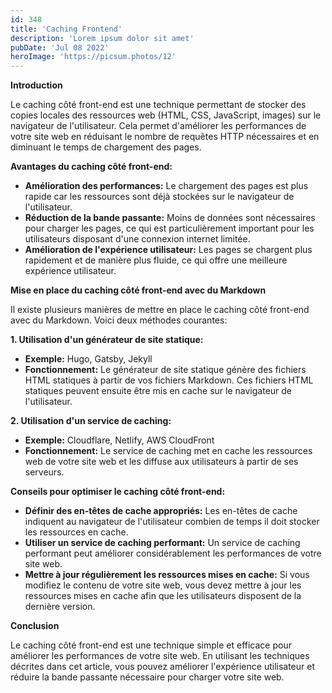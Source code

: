 ```yaml
---
id: 348
title: 'Caching Frontend'
description: 'Lorem ipsum dolor sit amet'
pubDate: 'Jul 08 2022'
heroImage: 'https://picsum.photos/12'
---
```

**Introduction**

Le caching côté front-end est une technique permettant de stocker des copies locales des ressources web (HTML, CSS, JavaScript, images) sur le navigateur de l'utilisateur. Cela permet d'améliorer les performances de votre site web en réduisant le nombre de requêtes HTTP nécessaires et en diminuant le temps de chargement des pages.

**Avantages du caching côté front-end:**

* **Amélioration des performances:** Le chargement des pages est plus rapide car les ressources sont déjà stockées sur le navigateur de l'utilisateur.
* **Réduction de la bande passante:** Moins de données sont nécessaires pour charger les pages, ce qui est particulièrement important pour les utilisateurs disposant d'une connexion internet limitée.
* **Amélioration de l'expérience utilisateur:** Les pages se chargent plus rapidement et de manière plus fluide, ce qui offre une meilleure expérience utilisateur.

**Mise en place du caching côté front-end avec du Markdown**

Il existe plusieurs manières de mettre en place le caching côté front-end avec du Markdown. Voici deux méthodes courantes:

**1. Utilisation d'un générateur de site statique:**

* **Exemple:** Hugo, Gatsby, Jekyll
* **Fonctionnement:** Le générateur de site statique génère des fichiers HTML statiques à partir de vos fichiers Markdown. Ces fichiers HTML statiques peuvent ensuite être mis en cache sur le navigateur de l'utilisateur.

**2. Utilisation d'un service de caching:**

* **Exemple:** Cloudflare, Netlify, AWS CloudFront
* **Fonctionnement:** Le service de caching met en cache les ressources web de votre site web et les diffuse aux utilisateurs à partir de ses serveurs.

**Conseils pour optimiser le caching côté front-end:**

* **Définir des en-têtes de cache appropriés:** Les en-têtes de cache indiquent au navigateur de l'utilisateur combien de temps il doit stocker les ressources en cache.
* **Utiliser un service de caching performant:** Un service de caching performant peut améliorer considérablement les performances de votre site web.
* **Mettre à jour régulièrement les ressources mises en cache:** Si vous modifiez le contenu de votre site web, vous devez mettre à jour les ressources mises en cache afin que les utilisateurs disposent de la dernière version.

**Conclusion**

Le caching côté front-end est une technique simple et efficace pour améliorer les performances de votre site web. En utilisant les techniques décrites dans cet article, vous pouvez améliorer l'expérience utilisateur et réduire la bande passante nécessaire pour charger votre site web.
